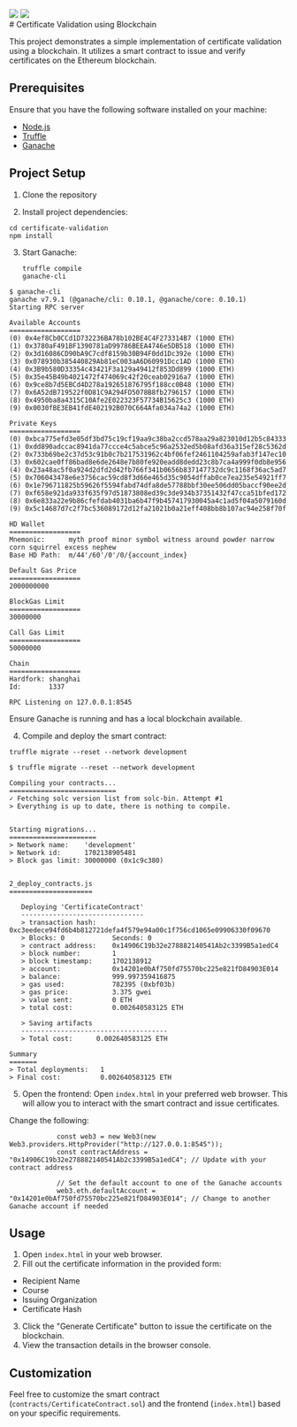 <img src="https://img.shields.io/badge/JAVASCRIPT-black?style=for-the-badge&logo=JavaScript&logoColor=F7DF1E"/>
<img src="https://img.shields.io/badge/HTML-black?style=for-the-badge&logo=HTML5&logoColor=E34F26"/>

<br>
# Certificate Validation using Blockchain

This project demonstrates a simple implementation of certificate validation using a blockchain. It utilizes a smart contract to issue and verify certificates on the Ethereum blockchain.

## Prerequisites

Ensure that you have the following software installed on your machine:

- [Node.js](https://nodejs.org/)
- [Truffle](https://www.trufflesuite.com/truffle)
- [Ganache](https://www.trufflesuite.com/ganache)

## Project Setup

1. Clone the repository

2. Install project dependencies:

```
cd certificate-validation
npm install
```

3. Start Ganache:

   ```
   truffle compile
   ganache-cli
   ```

```
$ ganache-cli
ganache v7.9.1 (@ganache/cli: 0.10.1, @ganache/core: 0.10.1)
Starting RPC server

Available Accounts
==================
(0) 0x4ef8Cb0CCd1D732236BA78b102BE4C4F273314B7 (1000 ETH)
(1) 0x3780aF491BF1390781aD99786BEEA4746e5DB518 (1000 ETH)
(2) 0x3d16086CD90bA9C7cdf8159b30B94F0dd1Dc392e (1000 ETH)
(3) 0x078930b385440829Ab81eC003aA6D60991Dcc1AD (1000 ETH)
(4) 0x3B9b580D33354c43421F3a129a49412f853Dd899 (1000 ETH)
(5) 0x35e45B49b4021472f474069c42f20ceab02916a7 (1000 ETH)
(6) 0x9ce8b7d5EBCd4D278a192651876795f188cc0B48 (1000 ETH)
(7) 0x6A52dB719522f0D81C9A294FD5078B8fb2796157 (1000 ETH)
(8) 0x4950ba8a4315C10Afe2E022323F57734B15625c3 (1000 ETH)
(9) 0x0030fBE3EB41fdE402192B070C664Afa034a74a2 (1000 ETH)

Private Keys
==================
(0) 0xbca775efd3e05df3bd75c19cf19aa9c38ba2ccd578aa29a823010d12b5c84333
(1) 0xdd890adccac8941da77ccce4c5abce5c96a2532ed5b08afd36a315ef28c5362d
(2) 0x733b69be2c37d53c91b0c7b217531962c4bf06fef2461104259afab3f147ec10
(3) 0x602cae0ff86bad8e6de2648e7b80fe920eadd8dedd23c8b7ca4a999f0db8e956
(4) 0x23a48ac5f0a924d2dfd2d42fb766f341b0656b837147732dc9c1168f36ac5ad7
(5) 0x706043478e6e3756cac59cd8f3d66e465d35c9054dffab0ce7ea235e54921ff7
(6) 0x1e796711825b59626f5594fabd74dfa8de57788bbf30ee506dd05baccf90ee2d
(7) 0xf658e921da933f635f97d51873808ed39c3de934b37351432f47cca51bfed172
(8) 0x6e833a22e9b86cfefdab4031ba6b47f9b457417930045a4c1ad5f04a5079160d
(9) 0x5c14687d7c2f7bc536089172d12fa21021b0a21eff408bb8b107ac94e258f70f

HD Wallet
==================
Mnemonic:      myth proof minor symbol witness around powder narrow corn squirrel excess nephew
Base HD Path:  m/44'/60'/0'/0/{account_index}

Default Gas Price
==================
2000000000

BlockGas Limit
==================
30000000

Call Gas Limit
==================
50000000

Chain
==================
Hardfork: shanghai
Id:       1337

RPC Listening on 127.0.0.1:8545
```

Ensure Ganache is running and has a local blockchain available.

4. Compile and deploy the smart contract:

`truffle migrate --reset --network development`

```
$ truffle migrate --reset --network development

Compiling your contracts...
===========================
✓ Fetching solc version list from solc-bin. Attempt #1
> Everything is up to date, there is nothing to compile.


Starting migrations...
======================
> Network name:    'development'
> Network id:      1702138905481
> Block gas limit: 30000000 (0x1c9c380)


2_deploy_contracts.js
=====================

   Deploying 'CertificateContract'
   -------------------------------
   > transaction hash:    0xc3eedece94fd6b4b812721defa4f579e94a00c1f756cd1065e09906330f09670
   > Blocks: 0            Seconds: 0
   > contract address:    0x14906C19b32e278882140541Ab2c3399B5a1edC4
   > block number:        1
   > block timestamp:     1702138912
   > account:             0x14201e0bAf750fd75570bc225e821fD84903E014
   > balance:             999.997359416875
   > gas used:            782395 (0xbf03b)
   > gas price:           3.375 gwei
   > value sent:          0 ETH
   > total cost:          0.002640583125 ETH

   > Saving artifacts
   -------------------------------------
   > Total cost:      0.002640583125 ETH

Summary
=======
> Total deployments:   1
> Final cost:          0.002640583125 ETH
```

5. Open the frontend:
   Open `index.html` in your preferred web browser. This will allow you to interact with the smart contract and issue certificates.

Change the following:

```
            const web3 = new Web3(new Web3.providers.HttpProvider("http://127.0.0.1:8545"));
            const contractAddress = "0x14906C19b32e278882140541Ab2c3399B5a1edC4"; // Update with your contract address

            // Set the default account to one of the Ganache accounts
            web3.eth.defaultAccount = "0x14201e0bAf750fd75570bc225e821fD84903E014"; // Change to another Ganache account if needed

```

## Usage

1. Open `index.html` in your web browser.
2. Fill out the certificate information in the provided form:

- Recipient Name
- Course
- Issuing Organization
- Certificate Hash

3. Click the "Generate Certificate" button to issue the certificate on the blockchain.
4. View the transaction details in the browser console.

## Customization

Feel free to customize the smart contract (`contracts/CertificateContract.sol`) and the frontend (`index.html`) based on your specific requirements.

